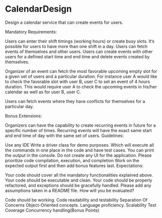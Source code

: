 # CalendarDesign

Design a calendar service that can create events for users.

Mandatory Requirements:

Users can enter their shift timings (working hours) or create busy slots. It’s possible for users to have more than one shift in a day.
Users can fetch events of themselves and other users.
Users can create events with other users for a defined start time and end time and delete events created by themselves.

Organizer of an event can fetch the most favorable upcoming empty slot for a given set of users and a particular duration.
	For instance user A would like to check the favorable slot with user B, user C to set an event of 4 hours duration. This would require user A to check the upcoming events in his/her calendar as well as for user B, user C.


Users can fetch events where they have conflicts for themselves for a particular day.


Bonus Extensions:

Organizers can have the capability to create recurring events in future for a specific number of times. Recurring events will have the exact same start and end time of day with the same set of users.
Guidelines:

Use any IDE
Write a driver class for demo purposes. Which will execute all the commands in one place in the code and have test cases.
You can print the output in the console. Do not create any UI for the application.
Please prioritize code compilation, execution, and completion
Work on the expected output first and then add bonus features last.
Expectations:

Your code should cover all the mandatory functionalities explained above.
Your code should be executable and clean.
Your code should be properly refactored, and exceptions should be gracefully handled.
Please add any assumptions taken in a README file.
How will you be evaluated?

Code should be working.
Code readability and testability
Separation Of Concerns
Object-Oriented concepts.
Language proficiency.
Scalability
Test Coverage
Concurrency handling(Bonus Points)
